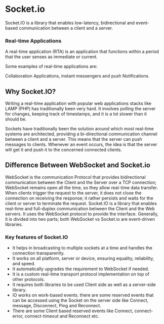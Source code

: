 # Socket.io

Socket.IO is a library that enables low-latency, bidirectional and event-based communication between a client and a server.

### Real-time Applications

A real-time application (RTA) is an application that functions within a period that the user senses as immediate or current.

Some examples of real-time applications are:

Collaboration Applications, instant messengers and push Notifications.

## Why Socket.IO?

Writing a real-time application with popular web applications stacks like LAMP (PHP) has traditionally been very hard. It involves polling the server for changes, keeping track of timestamps, and it is a lot slower than it should be.

Sockets have traditionally been the solution around which most real-time systems are architected, providing a bi-directional communication channel between a client and a server. This means that the server can push messages to clients. Whenever an event occurs, the idea is that the server will get it and push it to the concerned connected clients.

## Difference Between WebSocket and Socket.io

WebSocket is the communication Protocol that provides bidirectional communication between the Client and the Server over a TCP connection; WebSocket remains open all the time, so they allow real-time data transfer. When clients trigger the request to the server, it does not close the connection on receiving the response; it rather persists and waits for the client or server to terminate the request. Socket.IO is a library that enables real-time and full-duplex communication between the Client and the Web servers. It uses the WebSocket protocol to provide the interface. Generally, it is divided into two parts; both WebSocket vs Socket.io are event-driven libraries.

### Key features of Socket.IO

- It helps in broadcasting to multiple sockets at a time and handles the connection transparently.
- It works on all platform, server or device, ensuring equality, reliability, and speed.
- It automatically upgrades the requirement to WebSocket if needed.
- It is a custom real-time transport protocol implementation on top of other protocols.
- It requires both libraries to be used Client side as well as a server-side library.
- IO works on work-based events. there are some reserved events that can be accessed using the Socket on the server side like Connect, message, Disconnect, Ping and Reconnect.
- There are some Client based reserved events like Connect, connect- error, connect-timeout and Reconnect etc.
